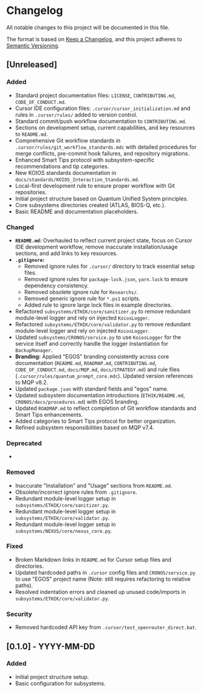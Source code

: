 # Changelog

All notable changes to this project will be documented in this file.

The format is based on [Keep a Changelog](https://keepachangelog.com/en/1.0.0/),
and this project adheres to [Semantic Versioning](https://semver.org/spec/v2.0.0.html).

## [Unreleased]

### Added
- Standard project documentation files: `LICENSE`, `CONTRIBUTING.md`, `CODE_OF_CONDUCT.md`.
- Cursor IDE configuration files: `.cursor/cursor_initialization.md` and rules in `.cursor/rules/` added to version control.
- Standard commit/push workflow documentation to `CONTRIBUTING.md`.
- Sections on development setup, current capabilities, and key resources to `README.md`.
- Comprehensive Git workflow standards in `.cursor/rules/git_workflow_standards.mdc` with detailed procedures for merge conflicts, pre-commit hook failures, and repository migrations.
- Enhanced Smart Tips protocol with subsystem-specific recommendations and tip categories.
- New KOIOS standards documentation in `docs/standards/KOIOS_Interaction_Standards.md`.
- Local-first development rule to ensure proper workflow with Git repositories.
- Initial project structure based on Quantum Unified System principles.
- Core subsystems directories created (ATLAS, BIOS-Q, etc.).
- Basic README and documentation placeholders.

### Changed
- **`README.md`:** Overhauled to reflect current project state, focus on Cursor IDE development workflow, remove inaccurate installation/usage sections, and add links to key resources.
- **`.gitignore`:**
    - Removed ignore rules for `.cursor/` directory to track essential setup files.
    - Removed ignore rules for `package-lock.json`, `yarn.lock` to ensure dependency consistency.
    - Removed obsolete ignore rule for `Researchs/`.
    - Removed generic ignore rule for `*.ps1` scripts.
    - Added rule to ignore large lock files in example directories.
- Refactored `subsystems/ETHIK/core/sanitizer.py` to remove redundant module-level logger and rely on injected `KoiosLogger`.
- Refactored `subsystems/ETHIK/core/validator.py` to remove redundant module-level logger and rely on injected `KoiosLogger`.
- Updated `subsystems/CRONOS/service.py` to use `KoiosLogger` for the service itself and correctly handle the logger instantiation for `BackupManager`.
- **Branding:** Applied "EGOS" branding consistently across core documentation (`README.md`, `ROADMAP.md`, `CONTRIBUTING.md`, `CODE_OF_CONDUCT.md`, `docs/MQP.md`, `docs/STRATEGY.md`) and rule files (`.cursor/rules/quantum_prompt_core.mdc`). Updated version references to MQP v8.2.
- Updated `package.json` with standard fields and "egos" name.
- Updated subsystem documentation introductions (`ETHIK/README.md`, `CRONOS/docs/procedures.md`) with EGOS branding.
- Updated `ROADMAP.md` to reflect completion of Git workflow standards and Smart Tips enhancements.
- Added categories to Smart Tips protocol for better organization.
- Refined subsystem responsibilities based on MQP v7.4.

### Deprecated
-

### Removed
- Inaccurate "Installation" and "Usage" sections from `README.md`.
- Obsolete/incorrect ignore rules from `.gitignore`.
- Redundant module-level logger setup in `subsystems/ETHIK/core/sanitizer.py`.
- Redundant module-level logger setup in `subsystems/ETHIK/core/validator.py`.
- Redundant module-level logger setup in `subsystems/NEXUS/core/nexus_core.py`.

### Fixed
- Broken Markdown links in `README.md` for Cursor setup files and directories.
- Updated hardcoded paths in `.cursor` config files and `CRONOS/service.py` to use "EGOS" project name (Note: still requires refactoring to relative paths).
- Resolved indentation errors and cleaned up unused code/imports in `subsystems/ETHIK/core/validator.py`.

### Security
- Removed hardcoded API key from `.cursor/test_openrouter_direct.bat`.

## [0.1.0] - YYYY-MM-DD

### Added
- Initial project structure setup.
- Basic configuration for subsystems.

